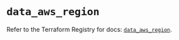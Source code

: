 # `data_aws_region`

Refer to the Terraform Registry for docs: [`data_aws_region`](https://registry.terraform.io/providers/hashicorp/aws/5.100.0/docs/data-sources/region).

